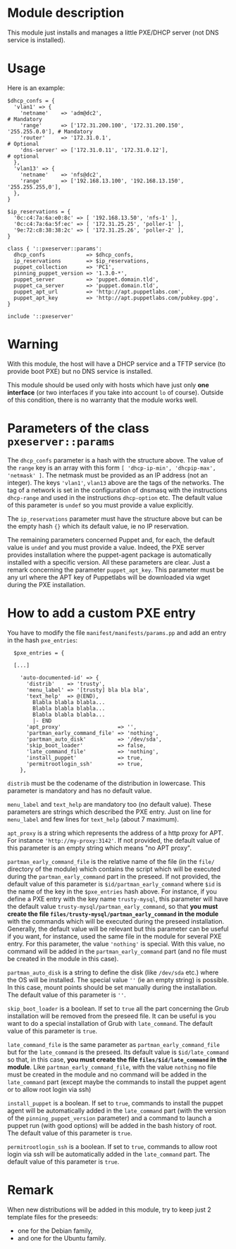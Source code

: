 # Module description

This module just installs and manages a little PXE/DHCP server
(not DNS service is installed).

# Usage

Here is an example:

```puppet
$dhcp_confs = {
  'vlan1' => {
    'netname'    => 'adm@dc2',                                           # Mandatory
    'range'      => ['172.31.200.100', '172.31.200.150', '255.255.0.0'], # Mandatory
    'router'     => '172.31.0.1',                                        # Optional
    'dns-server' => ['172.31.0.11', '172.31.0.12'],                      # optional
  },
  'vlan13' => {
    'netname'    => 'nfs@dc2',
    'range'      => ['192.168.13.100', '192.168.13.150', '255.255.255,0'],
  },
}

$ip_reservations = {
  '0c:c4:7a:6a:e0:8c' => [ '192.168.13.50', 'nfs-1' ],
  '0c:c4:7a:6a:5f:ec' => [ '172.31.25.25', 'poller-1' ],
  '9e:72:c8:38:38:2c' => [ '172.31.25.26', 'poller-2' ],
}

class { '::pxeserver::params':
  dhcp_confs             => $dhcp_confs,
  ip_reservations        => $ip_reservations,
  puppet_collection      => 'PC1',
  pinning_puppet_version => '1.3.0-*',
  puppet_server          => 'puppet.domain.tld',
  puppet_ca_server       => 'puppet.domain.tld',
  puppet_apt_url         => 'http://apt.puppetlabs.com',
  puppet_apt_key         => 'http://apt.puppetlabs.com/pubkey.gpg',
}

include '::pxeserver'
```

# Warning

With this module, the host will have a DHCP service and
a TFTP service (to provide boot PXE) but no DNS service
is installed.

This module should be used only with hosts which have
just only **one interface** (or two interfaces if you take
into account `lo` of course). Outside of this condition,
there is no warranty that the module works well.


# Parameters of the class `pxeserver::params`

The `dhcp_confs` parameter is a hash with the structure
above. The value of the `range` key is an array with this
form `[ 'dhcp-ip-min', 'dhcpip-max', 'netmask' ]`. The
netmask must be provided as an IP address (not an integer).
The keys `'vlan1'`, `vlan13` above are the tags of the
networks. The tag of a network is set in the configuration
of dnsmasq with the instructions `dhcp-range` and used in
the instructions `dhcp-option` etc. The default value of
this parameter is `undef` so you must provide a value
explicitly.

The `ip_reservations` parameter must have the structure
above but can be the empty hash `{}` which its default
value, ie no IP reservation.

The remaining parameters concerned Puppet and, for each, the
default value is `undef` and you must provide a value.
Indeed, the PXE server provides installation where the
puppet-agent package is automatically installed with a
specific version. All these parameters are clear. Just a
remark concerning the parameter `puppet_apt_key`. This
parameter must be any url where the APT key of Puppetlabs
will be downloaded via wget during the PXE installation.


# How to add a custom PXE entry

You have to modify the file `manifest/manifests/params.pp`
and add an entry in the hash `pxe_entries`:

```puppet
  $pxe_entries = {

  [...]

    'auto-documented-id' => {
      'distrib'    => 'trusty',
      'menu_label' => '[trusty] bla bla bla',
      'text_help'  => @(END),
        Blabla blabla blabla...
        Blabla blabla blabla...
        Blabla blabla blabla...
        |- END
      'apt_proxy'                  => '',
      'partman_early_command_file' => 'nothing',
      'partman_auto_disk'          => '/dev/sda',
      'skip_boot_loader'           => false,
      'late_command_file'          => 'nothing',
      'install_puppet'             => true,
      'permitrootlogin_ssh'        => true,
    },
```

`distrib` must be the codename of the distribution in
lowercase. This parameter is mandatory and has no default
value.

`menu_label` and `text_help` are mandatory too (no default
value). These parameters are strings which described the PXE
entry.  Just on line for `menu_label` and few lines for
`text_help` (about 7 maximum).

`apt_proxy` is a string which represents the address of a
http proxy for APT. For instance `'http://my-proxy:3142'`.
If not provided, the default value of this parameter is an
empty string which means "no APT proxy".

`partman_early_command_file` is the relative name of the
file (in the `file/` directory of the module) which contains
the script which will be executed during the
`partman_early_command` part in the preseed. If not
provided, the default value of this parameter is
`$id/partman_early_command` where `$id` is the name of the
key in the `$pxe_entries` hash above. For instance, if you
define a PXE entry with the key name `trusty-mysql`, this
parameter will have the default value
`trusty-mysql/partman_early_command`, so that **you must
create the file `files/trusty-mysql/partman_early_command`
in the module** with the commands which will be executed
during the preseed installation. Generally, the default
value will be relevant but this parameter can be useful if
you want, for instance, used the same file in the module for
several PXE entry. For this parameter, the value `'nothing'`
is special. With this value, no command will be added in the
`partman_early_command` part (and no file must be created in
the module in this case).

`partman_auto_disk` is a string to define the disk (like
`/dev/sda` etc.) where the OS will be installed. The special
value `''` (ie an empty string) is possible. In this case,
mount points should be set manually during the installation.
The default value of this parameter is `''`.

`skip_boot_loader` is a boolean. If set to `true` all the
part concerning the Grub installation will be removed from
the preseed file. It can be useful is you want to do a
special installation of Grub with `late_command`. The
default value of this parameter is `true`.

`late_command_file` is the same parameter as
`partman_early_command_file` but for the `late_command` is
the preseed. Its default value is `$id/late_command` so
that, in this case, **you must create the file
`files/$id/late_command` in the module**. Like
`partman_early_command_file`, with the value `nothing` no
file must be created in the module and no command will be
added in the `late_command` part (except maybe the commands
to install the puppet agent or to allow root login via ssh)

`install_puppet` is a boolean. If set to `true`, commands to
install the puppet agent will be automatically added in the
`late_command` part (with the version of the
`pinning_puppet_version` parameter) and a command to launch
a puppet run (with good options) will be added in the bash
history of root. The default value of this parameter is
`true`.

`permitrootlogin_ssh` is a boolean. If set to `true`,
commands to allow root login via ssh will be automatically
added in the `late_command` part. The default value of this
parameter is `true`.


# Remark

When new distributions will be added in this module, try to
keep just 2 template files for the preseeds:
- one for the Debian family,
- and one for the Ubuntu family.


